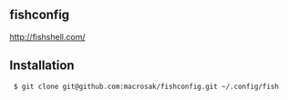 ## fishconfig

http://fishshell.com/

## Installation

``` $ git clone git@github.com:macrosak/fishconfig.git ~/.config/fish```
